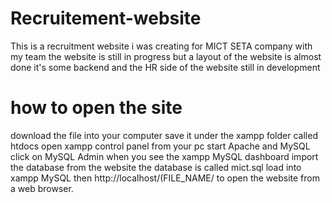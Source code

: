# Recruitement-website

This is a recruitment website i was creating for MICT SETA company with my team the website is still in progress but a layout of the website is almost done it's some backend and the HR side of the website still in development 

# how to open the site
download the file into your computer 
save it under the xampp folder called htdocs
open xampp control panel from your pc 
start Apache and MySQL
click on MySQL Admin 
when you see the xampp MySQL dashboard import the database from the website 
the database is called mict.sql 
load into xampp MySQL 
then http://localhost/(FILE_NAME/ to open the website from a web browser.
